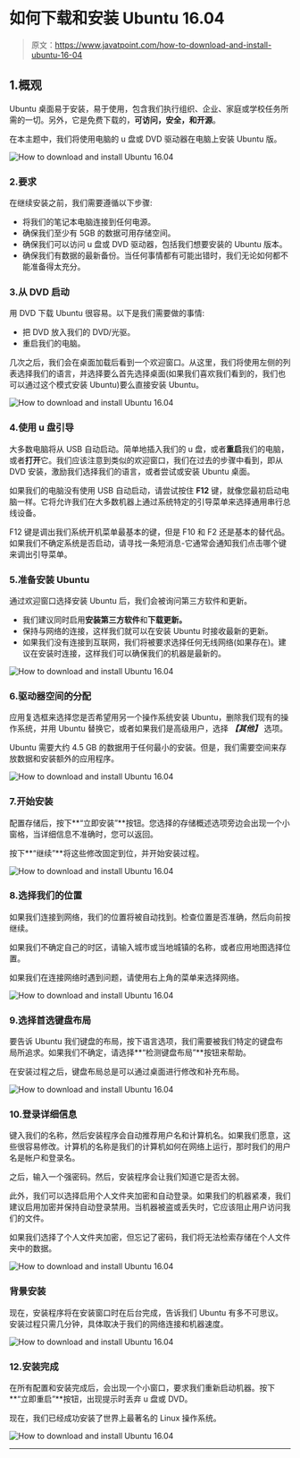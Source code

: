 # 如何下载和安装 Ubuntu 16.04

> 原文：<https://www.javatpoint.com/how-to-download-and-install-ubuntu-16-04>

## 1.概观

Ubuntu 桌面易于安装，易于使用，包含我们执行组织、企业、家庭或学校任务所需的一切。另外，它是免费下载的，**可访问，安全，**和**开源**。

在本主题中，我们将使用电脑的 u 盘或 DVD 驱动器在电脑上安装 Ubuntu 版。

![How to download and install Ubuntu 16.04](img/b5856b03fc48756693ee79f7ad321972.png)

### 2.要求

在继续安装之前，我们需要遵循以下步骤:

*   将我们的笔记本电脑连接到任何电源。
*   确保我们至少有 5GB 的数据可用存储空间。
*   确保我们可以访问 u 盘或 DVD 驱动器，包括我们想要安装的 Ubuntu 版本。
*   确保我们有数据的最新备份。当任何事情都有可能出错时，我们无论如何都不能准备得太充分。

### 3.从 DVD 启动

用 DVD 下载 Ubuntu 很容易。以下是我们需要做的事情:

*   把 DVD 放入我们的 DVD/光驱。
*   重启我们的电脑。

几次之后，我们会在桌面加载后看到一个欢迎窗口。从这里，我们将使用左侧的列表选择我们的语言，并选择要么首先选择桌面(如果我们喜欢我们看到的，我们也可以通过这个模式安装 Ubuntu)要么直接安装 Ubuntu。

![How to download and install Ubuntu 16.04](img/320514c6477638439e99518a468bd8c9.png)

### 4.使用 u 盘引导

大多数电脑将从 USB 自动启动。简单地插入我们的 u 盘，或者**重启**我们的电脑，或者**打开**它。我们应该注意到类似的欢迎窗口，我们在过去的步骤中看到，即从 DVD 安装，激励我们选择我们的语言，或者尝试或安装 Ubuntu 桌面。

如果我们的电脑没有使用 USB 自动启动，请尝试按住 **F12** 键，就像您最初启动电脑一样。它将允许我们在大多数机器上通过系统特定的引导菜单来选择通用串行总线设备。

F12 键是调出我们系统开机菜单最基本的键，但是 F10 和 F2 还是基本的替代品。如果我们不确定系统是否启动，请寻找一条短消息-它通常会通知我们点击哪个键来调出引导菜单。

### 5.准备安装 Ubuntu

通过欢迎窗口选择安装 Ubuntu 后，我们会被询问第三方软件和更新。

*   我们建议同时启用**安装第三方软件**和**下载更新。**
*   保持与网络的连接，这样我们就可以在安装 Ubuntu 时接收最新的更新。
*   如果我们没有连接到互联网，我们将被要求选择任何无线网络(如果存在)。建议在安装时连接，这样我们可以确保我们的机器是最新的。

![How to download and install Ubuntu 16.04](img/24529f7f442331b54654233c119ccb2b.png)

### 6.驱动器空间的分配

应用复选框来选择您是否希望用另一个操作系统安装 Ubuntu，删除我们现有的操作系统，并用 Ubuntu 替换它，或者如果我们是高级用户，选择 ***【其他】*** 选项。

Ubuntu 需要大约 4.5 GB 的数据用于任何最小的安装。但是，我们需要空间来存放数据和安装额外的应用程序。

![How to download and install Ubuntu 16.04](img/235b628e9d86729c5ec2dad37b5d9274.png)

### 7.开始安装

配置存储后，按下**“立即安装”**按钮。您选择的存储概述选项旁边会出现一个小窗格，当详细信息不准确时，您可以返回。

按下**“继续”**将这些修改固定到位，并开始安装过程。

![How to download and install Ubuntu 16.04](img/d2ccdeb226aa964e0261468599bd3a82.png)

### 8.选择我们的位置

如果我们连接到网络，我们的位置将被自动找到。检查位置是否准确，然后向前按继续。

如果我们不确定自己的时区，请输入城市或当地城镇的名称，或者应用地图选择位置。

如果我们在连接网络时遇到问题，请使用右上角的菜单来选择网络。

![How to download and install Ubuntu 16.04](img/b23f8bf8fcb488ef316591916dca21a1.png)

### 9.选择首选键盘布局

要告诉 Ubuntu 我们键盘的布局，按下语言选项，我们需要被我们特定的键盘布局所追求。如果我们不确定，请选择**“检测键盘布局”**按钮来帮助。

在安装过程之后，键盘布局总是可以通过桌面进行修改和补充布局。

![How to download and install Ubuntu 16.04](img/51c3b533608a86b2020844c26820a8d0.png)

### 10.登录详细信息

键入我们的名称，然后安装程序会自动推荐用户名和计算机名。如果我们愿意，这些很容易修改。计算机的名称是我们的计算机如何在网络上运行，那时我们的用户名是帐户和登录名。

之后，输入一个强密码。然后，安装程序会让我们知道它是否太弱。

此外，我们可以选择启用个人文件夹加密和自动登录。如果我们的机器紧凑，我们建议启用加密并保持自动登录禁用。当机器被盗或丢失时，它应该阻止用户访问我们的文件。

如果我们选择了个人文件夹加密，但忘记了密码，我们将无法检索存储在个人文件夹中的数据。

![How to download and install Ubuntu 16.04](img/a4b5426b797f8ccfbe636d8d238b452a.png)

### 背景安装

现在，安装程序将在安装窗口时在后台完成，告诉我们 Ubuntu 有多不可思议。安装过程只需几分钟，具体取决于我们的网络连接和机器速度。

![How to download and install Ubuntu 16.04](img/6dca66cc1e0b319e731be920c7b5b538.png)

### 12.安装完成

在所有配置和安装完成后，会出现一个小窗口，要求我们重新启动机器。按下**“立即重启”**按钮，出现提示时丢弃 u 盘或 DVD。

现在，我们已经成功安装了世界上最著名的 Linux 操作系统。

![How to download and install Ubuntu 16.04](img/f55f8ccf542d822473d7cb75098c8b87.png)

* * *